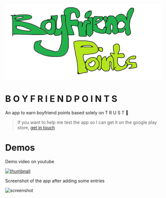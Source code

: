 ![graphic](https://github.com/theflyingepergne/Boyfriend-Counter/blob/main/Source/Google%20Play%20store%20art/app%20graphic.png?raw=true)

# B O Y F R I E N D P O I N T S

An app to earn boyfriend points based solely on T R U S T 🙏

> If you want to help me test the app so I can get it on the google play store, [get in touch](mailto:theflyingepergne@gmail.com)

# Demos

Demo video on youtube

[![thumbnail](https://img.youtube.com/vi/pUWXO6ROH0Y/0.jpg)](https://youtube.com/shorts/pUWXO6ROH0Y?si=DzF1qKOC1DBef0jV)

Screenshot of the app after adding some entries

![screenshot](https://github.com/theflyingepergne/Boyfriend-Counter/blob/main/Boyfriend_Counter/Documentation/Screenshots/vlcsnap-2024-06-30-01h59m36s892.png)


